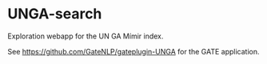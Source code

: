 # UNGA-search
Exploration webapp for the UN GA Mímir index.

See https://github.com/GateNLP/gateplugin-UNGA for the GATE application.
